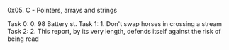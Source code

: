 0x05. C - Pointers, arrays and strings

Task 0: 0. 98 Battery st.
Task 1: 1. Don't swap horses in crossing a stream
Task 2: 2. This report, by its very length, defends itself against the risk of being read

